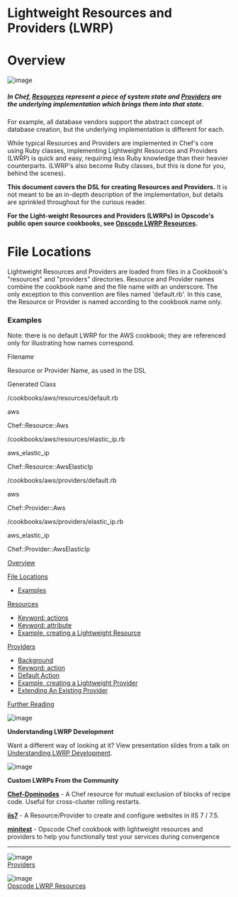 Lightweight Resources and Providers (LWRP)
==========================================

  

Overview
========

![image](../attachments/7274964/14876684.jpg)

##### In Chef, [Resources](Resources.html "Resources") represent a piece of system state and [Providers](Providers.html "Providers") are the underlying implementation which brings them into that state.   
  
 For example, all database vendors support the abstract concept of database creation, but the underlying implementation is different for each.  
  
 While typical Resources and Providers are implemented in Chef's core using Ruby classes, implementing Lightweight Resources and Providers (LWRP) is quick and easy, requiring less Ruby knowledge than their heavier counterparts. (LWRP's also become Ruby classes, but this is done for you, behind the scenes).

  
**This document covers the DSL for creating Resources and Providers.**
It is not meant to be an in-depth description of the implementation, but
details are sprinkled throughout for the curious reader.

**For the Light-weight Resources and Providers (LWRPs) in Opscode's
public open source cookbooks, see [Opscode LWRP
Resources](Opscode%20LWRP%20Resources.html "Opscode LWRP Resources").**

File Locations
==============

Lightweight Resources and Providers are loaded from files in a
Cookbook's "resources" and "providers" directories. Resource and
Provider names combine the cookbook name and the file name with an
underscore. The only exception to this convention are files named
'default.rb'. In this case, the Resource or Provider is named according
to the cookbook name only.

### Examples

Note: there is no default LWRP for the AWS cookbook; they are referenced
only for illustrating how names correspond.

Filename

Resource or Provider Name, as used in the DSL

Generated Class

/cookbooks/aws/resources/default.rb

aws

Chef::Resource::Aws

/cookbooks/aws/resources/elastic\_ip.rb

aws\_elastic\_ip

Chef::Resource::AwsElasticIp

/cookbooks/aws/providers/default.rb

aws

Chef::Provider::Aws

/cookbooks/aws/providers/elastic\_ip.rb

aws\_elastic\_ip

Chef::Provider::AwsElasticIp

  

[Overview](#LightweightResourcesandProviders%28LWRP%29-Overview)

[File
Locations](#LightweightResourcesandProviders%28LWRP%29-FileLocations)

-   [Examples](#LightweightResourcesandProviders%28LWRP%29-Examples)

[Resources](#LightweightResourcesandProviders%28LWRP%29-Resources)

-   [Keyword:
    actions](#LightweightResourcesandProviders%28LWRP%29-Keyword%3Aactions)
-   [Keyword:
    attribute](#LightweightResourcesandProviders%28LWRP%29-Keyword%3Aattribute)
-   [Example, creating a Lightweight
    Resource](#LightweightResourcesandProviders%28LWRP%29-Example%2CcreatingaLightweightResource)

[Providers](#LightweightResourcesandProviders%28LWRP%29-Providers)

-   [Background](#LightweightResourcesandProviders%28LWRP%29-Background)
-   [Keyword:
    action](#LightweightResourcesandProviders%28LWRP%29-Keyword%3Aaction)
-   [Default
    Action](#LightweightResourcesandProviders%28LWRP%29-DefaultAction)
-   [Example, creating a Lightweight
    Provider](#LightweightResourcesandProviders%28LWRP%29-Example%2CcreatingaLightweightProvider)
-   [Extending An Existing
    Provider](#LightweightResourcesandProviders%28LWRP%29-ExtendingAnExistingProvider)

[Further
Reading](#LightweightResourcesandProviders%28LWRP%29-FurtherReading)

  

![image](images/icons/emoticons/check.gif)

**Understanding LWRP Development**  
  
 Want a different way of looking at it? View presentation slides from a
talk on [Understanding LWRP
Development](http://www.slideshare.net/jtimberman/understanding-lwrp-development).

  

![image](images/icons/emoticons/information.gif)

**Custom LWRPs From the Community**  
  
**[Chef-Dominodes](https://github.com/websterclay/chef-dominodes)** - A
Chef resource for mutual exclusion of blocks of recipe code. Useful for
cross-cluster rolling restarts.

**[iis7](https://github.com/danzel/chef-cookbooks/tree/master/iis7)** -
A Resource/Provider to create and configure websites in IIS 7 / 7.5.

**[minitest](http://community.opscode.com/cookbooks/minitest)** -
Opscode Chef cookbook with lightweight resources and providers to help
you functionally test your services during convergence

* * * * *

![image](../attachments/7274964/20840638.png)   
[Providers](Providers.html "Providers")

![image](../attachments/7274964/20840637.png)   
[Opscode LWRP
Resources](Opscode%20LWRP%20Resources.html "Opscode LWRP Resources")

  
  

  
